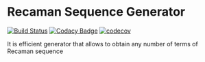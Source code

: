 # Recaman Sequence Generator
[![Build Status](https://travis-ci.org/siriak/RecamanSequenceGenerator.svg?branch=master)](https://travis-ci.org/siriak/RecamanSequenceGenerator) [![Codacy Badge](https://api.codacy.com/project/badge/Grade/bf543c7d977d47bab67c6cbfa97eb556)](https://www.codacy.com/app/siriak/RecamanSequenceGenerator?utm_source=github.com&amp;utm_medium=referral&amp;utm_content=siriak/RecamanSequenceGenerator&amp;utm_campaign=Badge_Grade) [![codecov](https://codecov.io/gh/siriak/RecamanSequenceGenerator/branch/master/graph/badge.svg)](https://codecov.io/gh/siriak/RecamanSequenceGenerator)

It is efficient generator that allows to obtain any number of terms of Recaman sequence
